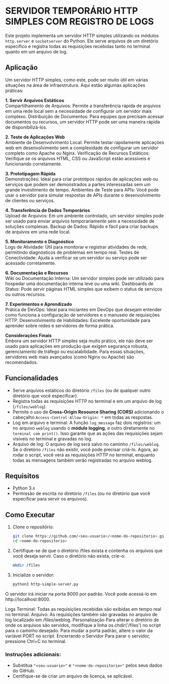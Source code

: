 # SERVIDOR TEMPORÁRIO HTTP SIMPLES COM REGISTRO DE LOGS
<p align="justify">
   
Este projeto implementa um servidor HTTP simples utilizando os módulos `http.server` e `socketserver` do Python. 
Ele serve arquivos de um diretório específico e registra todas as requisições recebidas tanto no terminal quanto em um arquivo de log.

## Aplicação

Um servidor HTTP simples, como este, pode ser muito útil em várias situações na área de infraestrutura. 
Aqui estão algumas aplicações práticas:

**1. Servir Arquivos Estáticos** \
Compartilhamento de Arquivos: Permite a transferência rápida de arquivos em uma rede local sem a necessidade de configurar um servidor mais complexo.
Distribuição de Documentos: Para equipes que precisam acessar documentos ou recursos, um servidor HTTP pode ser uma maneira rápida de disponibilizá-los.

**2. Teste de Aplicações Web** \
Ambiente de Desenvolvimento Local: Permite testar rapidamente aplicações web em desenvolvimento sem a complexidade de configurar um servidor completo como Apache ou Nginx.
Verificação de Recursos Estáticos: Verifique se os arquivos HTML, CSS ou JavaScript estão acessíveis e funcionando corretamente.

**3. Prototipagem Rápida** \
Demonstrações: Ideal para criar protótipos rápidos de aplicações web ou serviços que podem ser demonstrados a partes interessadas sem um grande investimento de tempo.
Ambientes de Teste para APIs: Você pode usar o servidor para simular respostas de APIs durante o desenvolvimento de clientes ou serviços.

**4. Transferência de Dados Temporários** \
Upload de Arquivos: Em um ambiente controlado, um servidor simples pode ser usado para enviar arquivos temporariamente sem a necessidade de soluções complexas.
Backup de Dados: Rápido e fácil para criar backups de arquivos em uma rede local.

**5. Monitoramento e Diagnóstico** \
Logs de Atividade: Útil para monitorar e registrar atividades de rede, permitindo diagnósticos de problemas em tempo real.
Testes de Conectividade: Ajuda a verificar se um servidor ou serviço pode ser acessado corretamente.

**6. Documentação e Recursos** \
Wiki ou Documentação Interna: Um servidor simples pode ser utilizado para hospedar uma documentação interna leve ou uma wiki.
Dashboards de Status: Pode servir páginas HTML simples que exibem o status de serviços ou outros recursos.

**7. Experimentos e Aprendizado** \
Prática de DevOps: Ideal para iniciantes em DevOps que desejam entender como funciona a configuração de servidores e o manuseio de requisições HTTP.
Desenvolvimento de Habilidades: Excelente oportunidade para aprender sobre redes e servidores de forma prática.

**Considerações Finais** \
Embora um servidor HTTP simples seja muito prático, ele não deve ser usado para aplicações em produção que exigem segurança robusta, gerenciamento de tráfego ou escalabilidade. Para essas situações, servidores web mais avançados (como Nginx ou Apache) são recomendados.

## Funcionalidades

- Serve arquivos estáticos do diretório `/files` (ou de qualquer outro diretório que você especificar).
- Registra todas as requisições HTTP no terminal e em um arquivo de log (`/files/weblog`).
- Permite o uso de **Cross-Origin Resource Sharing (CORS)** adicionando o cabeçalho `Access-Control-Allow-Origin: *` em todas as respostas.
- Log em arquivo e terminal: A função `log_message` faz dois registros: um no arquivo `weblog` usando o **módulo logging**, e outro diretamente no `terminal com print()`. 
Isso garante que as ações das requisições sejam visíveis no terminal e gravadas no log.
- Arquivo de log: O arquivo de log será salvo no caminho `/files/weblog`. Se o diretório `/files` não existir, você pode precisar criá-lo.
Agora, ao rodar o script, você verá as requisições HTTP no terminal, enquanto todas as mensagens também serão registradas no arquivo weblog.

## Requisitos

- Python 3.x
- Permissão de escrita no diretório `/files` (ou no diretório que você especificar para servir os arquivos).

## Como Executar

1. Clone o repositório:
   ```bash
   git clone https://github.com/<seu-usuario>/<nome-do-repositorio>.git
   cd <nome-do-repositorio>
2. Certifique-se de que o diretório /files exista e contenha os arquivos que você deseja servir. Caso o diretório não exista, crie-o:

   ```bash
   mkdir /files
    ```
3. Inicialize o servidor:

   ```bash
   python3 http-simple-server.py
   ```
O servidor irá iniciar na porta 8000 por padrão. Você pode acessá-lo em http://localhost:8000.

Logs
Terminal: Todas as requisições recebidas são exibidas em tempo real no terminal.
Arquivo: As requisições também são gravadas no arquivo de log localizado em /files/weblog.
Personalização
Para alterar o diretório de onde os arquivos são servidos, modifique a linha os.chdir('/files') no script para o caminho desejado.
Para mudar a porta padrão, altere o valor da variável PORT no script.
Encerrando o Servidor
Para parar o servidor, pressione Ctrl+C no terminal.

### Instruções adicionais:
- Substitua `"<seu-usuario>"` e `"<nome-do-repositorio>"` pelos seus dados do GitHub.
- Certifique-se de criar um arquivo de licença, se aplicável.

</p>
